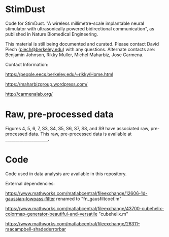 # StimDust
Code for StimDust. "A wireless millimetre-scale implantable neural stimulator with ultrasonically powered bidirectional communication", as published in Nature Biomedical Engineering.

This material is still being documented and curated. Please contact David Piech (piech@berkeley.edu) with any questions. Alternate contacts are: Benjamin Johnson, Rikky Muller, Michel Maharbiz, Jose Carmena.

Contact Information:

https://people.eecs.berkeley.edu/~rikky/Home.html

https://maharbizgroup.wordpress.com/

http://carmenalab.org/


# Raw, pre-processed data
Figures 4, 5, 6, 7, S3, S4, S5, S6, S7, S8, and S9 have associated raw, pre-processed data. This raw, pre-processed data is available at _____________________.


# Code
Code used in data analysis are available in this repository.

External dependencies:

https://www.mathworks.com/matlabcentral/fileexchange/12606-1d-gaussian-lowpass-filter
renamed to "fn_gausfiltcoef.m"

https://www.mathworks.com/matlabcentral/fileexchange/43700-cubehelix-colormap-generator-beautiful-and-versatile
"cubehelix.m"

https://www.mathworks.com/matlabcentral/fileexchange/26311-raacampbell-shadederrorbar

